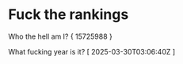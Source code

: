 # Fuck the rankings

Who the hell am I?
{ 15725988 }

What fucking year is it?
[ 2025-03-30T03:06:40Z ]
